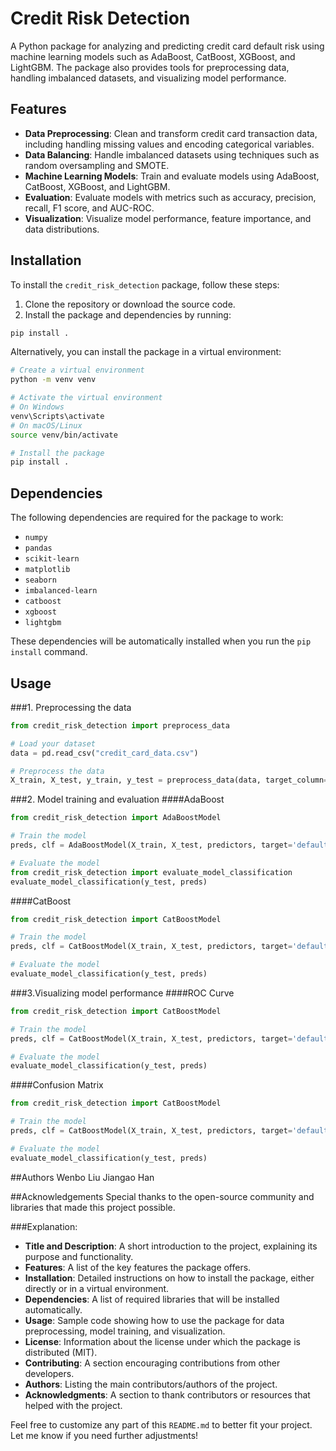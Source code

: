 # Credit Risk Detection

A Python package for analyzing and predicting credit card default risk using machine learning models such as AdaBoost, CatBoost, XGBoost, and LightGBM. The package also provides tools for preprocessing data, handling imbalanced datasets, and visualizing model performance.

## Features

- **Data Preprocessing**: Clean and transform credit card transaction data, including handling missing values and encoding categorical variables.
- **Data Balancing**: Handle imbalanced datasets using techniques such as random oversampling and SMOTE.
- **Machine Learning Models**: Train and evaluate models using AdaBoost, CatBoost, XGBoost, and LightGBM.
- **Evaluation**: Evaluate models with metrics such as accuracy, precision, recall, F1 score, and AUC-ROC.
- **Visualization**: Visualize model performance, feature importance, and data distributions.

## Installation

To install the `credit_risk_detection` package, follow these steps:

1. Clone the repository or download the source code.
2. Install the package and dependencies by running:

```bash
pip install .
```

Alternatively, you can install the package in a virtual environment:

```bash
# Create a virtual environment
python -m venv venv

# Activate the virtual environment
# On Windows
venv\Scripts\activate
# On macOS/Linux
source venv/bin/activate

# Install the package
pip install .
```
## Dependencies

The following dependencies are required for the package to work:

- `numpy`
- `pandas`
- `scikit-learn`
- `matplotlib`
- `seaborn`
- `imbalanced-learn`
- `catboost`
- `xgboost`
- `lightgbm`

These dependencies will be automatically installed when you run the `pip install` command.

## Usage
###1. Preprocessing the data
```python
from credit_risk_detection import preprocess_data

# Load your dataset
data = pd.read_csv("credit_card_data.csv")

# Preprocess the data
X_train, X_test, y_train, y_test = preprocess_data(data, target_column='default')
```

###2. Model training and evaluation
####AdaBoost
```python
from credit_risk_detection import AdaBoostModel

# Train the model
preds, clf = AdaBoostModel(X_train, X_test, predictors, target='default')

# Evaluate the model
from credit_risk_detection import evaluate_model_classification
evaluate_model_classification(y_test, preds)
```

####CatBoost
```python
from credit_risk_detection import CatBoostModel

# Train the model
preds, clf = CatBoostModel(X_train, X_test, predictors, target='default')

# Evaluate the model
evaluate_model_classification(y_test, preds)
```

###3.Visualizing model performance
####ROC Curve
```python
from credit_risk_detection import CatBoostModel

# Train the model
preds, clf = CatBoostModel(X_train, X_test, predictors, target='default')

# Evaluate the model
evaluate_model_classification(y_test, preds)
```

####Confusion Matrix
```python
from credit_risk_detection import CatBoostModel

# Train the model
preds, clf = CatBoostModel(X_train, X_test, predictors, target='default')

# Evaluate the model
evaluate_model_classification(y_test, preds)
```

##Authors
Wenbo Liu
Jiangao Han

##Acknowledgements
Special thanks to the open-source community and libraries that made this project possible.

###Explanation:

- **Title and Description**: A short introduction to the project, explaining its purpose and functionality.
- **Features**: A list of the key features the package offers.
- **Installation**: Detailed instructions on how to install the package, either directly or in a virtual environment.
- **Dependencies**: A list of required libraries that will be installed automatically.
- **Usage**: Sample code showing how to use the package for data preprocessing, model training, and visualization.
- **License**: Information about the license under which the package is distributed (MIT).
- **Contributing**: A section encouraging contributions from other developers.
- **Authors**: Listing the main contributors/authors of the project.
- **Acknowledgments**: A section to thank contributors or resources that helped with the project.

Feel free to customize any part of this `README.md` to better fit your project. Let me know if you need further adjustments!
